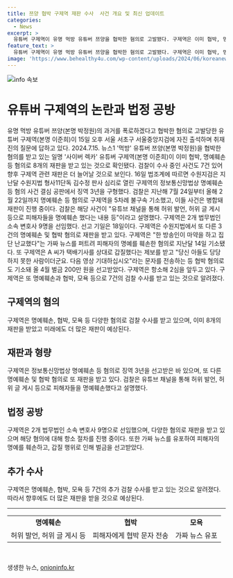 ```yaml
---
title: 쯔양 협박 구제역 재판 수사  사건 개요 및 최신 업데이트
categories:
  - News
excerpt: >
  유튜버 구제역이 유명 먹방 유튜버 쯔양을 협박한 혐의로 고발됐다. 구제역은 이미 협박, 명예훼손 등 다수의 재판을 받고 있으며, 검찰은 추가적으로 7건의 사건을 수사 중이라고 전해졌다. 이에 따라 구제역은 현실적으로 재판이 계속될 전망이다. 또한 구제역은 다양한 혐의로 기소되었고, 2심을 앞두고 있는 상태이다. 이에 대한 선고 기일은 18일로 예정되어 있다.
feature_text: >
  유튜버 구제역이 유명 먹방 유튜버 쯔양을 협박한 혐의로 고발됐다. 구제역은 이미 협박, 명예훼손 등 다수의 재판을 받고 있으며, 검찰은 추가적으로 7건의 사건을 수사 중이라고 전해졌다. 이에 따라 구제역은 현실적으로 재판이 계속될 전망이다. 또한 구제역은 다양한 혐의로 기소되었고, 2심을 앞두고 있는 상태이다. 이에 대한 선고 기일은 18일로 예정되어 있다.
image: 'https://www.behealthy4u.com/wp-content/uploads/2024/06/koreanews.jpg'
---
```


<p><img src="https://www.behealthy4u.com/wp-content/uploads/2024/06/koreanews.jpg" alt="info 속보" /></p>

<h1>유튜버 구제역의 논란과 법정 공방</h1>

<p data-ke-size="size16">유명 먹방 유튜버 쯔양(본명 박정원)의 과거를 폭로하겠다고 협박한 혐의로 고발당한 유튜버 구제역(본명 이준희)이 15일 오후 서울 서초구 서울중앙지검에 자진 출석하며 취재진의 질문에 답하고 있다. 2024.7.15. 뉴스1 '먹방' 유튜버 쯔양(본명 박정원)을 협박한 혐의를 받고 있는 일명 '사이버 렉카' 유튜버 구제역(본명 이준희)이 이미 협박, 명예훼손 등 혐의로 8개의 재판을 받고 있는 것으로 확인됐다. 검찰이 수사 중인 사건도 7건 있어 향후 구제역 관련 재판은 더 늘어날 것으로 보인다. 16일 법조계에 따르면 수원지검은 지난달 수원지법 형사11단독 김수정 판사 심리로 열린 구제역의 정보통신망법상 명예훼손 등 혐의 사건 결심 공판에서 징역 3년을 구형했다. 검찰은 지난해 7월 24일부터 올해 2월 22일까지 명예훼손 등 혐의로 구제역을 5차례 불구속 기소했고, 이들 사건은 병합돼 재판이 진행 중이다. 검찰은 해당 사건이 "유튜브 채널을 통해 허위 발언, 허위 글 게시 등으로 피해자들을 명예훼손 했다는 내용 등"이라고 설명했다. 구제역은 2개 법무법인 소속 변호사 9명을 선임했다. 선고 기일은 18일이다. 구제역은 수원지법에서 또 다른 3건의 명예훼손 및 협박 혐의로 재판을 받고 있다. 구제역은 "한 방송인이 마약을 하고 집단 난교했다"는 가짜 뉴스를 퍼트려 피해자의 명예를 훼손한 혐의로 지난달 14일 기소됐다. 또 구제역은 A 씨가 택배기사를 상대로 갑질했다는 제보를 받고 "당신 아들도 당당하지 못한 사람이더군요. 다음 영상 기대하십시오"라는 문자를 전송하는 등 협박 혐의로도 기소돼 올 4월 벌금 200만 원을 선고받았다. 구제역은 항소해 2심을 앞두고 있다. 구제역은 또 명예훼손과 협박, 모욕 등으로 7건의 검찰 수사를 받고 있는 것으로 알려졌다.</p>

<h2 data-ke-size="size26">구제역의 혐의</h2>

<p data-ke-size="size16">구제역은 명예훼손, 협박, 모욕 등 다양한 혐의로 검찰 수사를 받고 있으며, 이미 8개의 재판을 받았고 미래에도 더 많은 재판이 예상된다.</p>

<h2 data-ke-size="size26">재판과 형량</h2>

<p data-ke-size="size16">구제역은 정보통신망법상 명예훼손 등 혐의로 징역 3년을 선고받은 바 있으며, 또 다른 명예훼손 및 협박 혐의로 또 재판을 받고 있다. 검찰은 유튜브 채널을 통해 허위 발언, 허위 글 게시 등으로 피해자들을 명예훼손했다고 설명했다.</p>

<h2 data-ke-size="size26">법정 공방</h2>

<p data-ke-size="size16">구제역은 2개 법무법인 소속 변호사 9명으로 선임했으며, 다양한 혐의로 재판을 받고 있으며 해당 혐의에 대해 항소 절차를 진행 중이다. 또한 가짜 뉴스를 유포하여 피해자의 명예를 훼손하고, 갑질 행위로 인해 벌금을 선고받았다.</p>

<h2 data-ke-size="size26">추가 수사</h2>

<p data-ke-size="size16">구제역은 명예훼손, 협박, 모욕 등 7건의 추가 검찰 수사를 받고 있는 것으로 알려졌다. 따라서 향후에도 더 많은 재판을 받을 것으로 예상된다.</p>

<hr>

<table>
  <tbody>
    <tr>
      <td style="text-align: center; height: 17px;"><b>명예훼손</b></td>
      <td style="text-align: center; height: 17px;"><b>협박</b></td>
      <td style="text-align: center; height: 17px;"><b>모욕</b></td>
    </tr>
    <tr>
      <td style="text-align: center; height: 17px;">허위 발언, 허위 글 게시 등</td>
      <td style="text-align: center; height: 17px;">피해자에게 협박 문자 전송</td>
      <td style="text-align: center; height: 17px;">가짜 뉴스 유포</td>
    </tr>
  </tbody>
</table>

<p data-ke-size="size16">&nbsp;</p>
생생한 뉴스, <a href="https://onioninfo.kr" rel="dofollow">onioninfo.kr</a>



